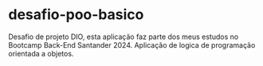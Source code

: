 # desafio-poo-basico
Desafio de projeto DIO, esta aplicação faz parte dos meus estudos no Bootcamp Back-End Santander 2024.
Aplicação de logica de programação orientada a objetos.
